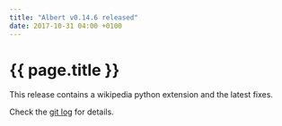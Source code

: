 ```yaml
---
title: "Albert v0.14.6 released"
date: 2017-10-31 04:00 +0100
---
```


# {{ page.title }}

This release contains a wikipedia python extension and the latest fixes.

Check the [git log](https://github.com/albertlauncher/albert/commits/v0.14.6) for details.
